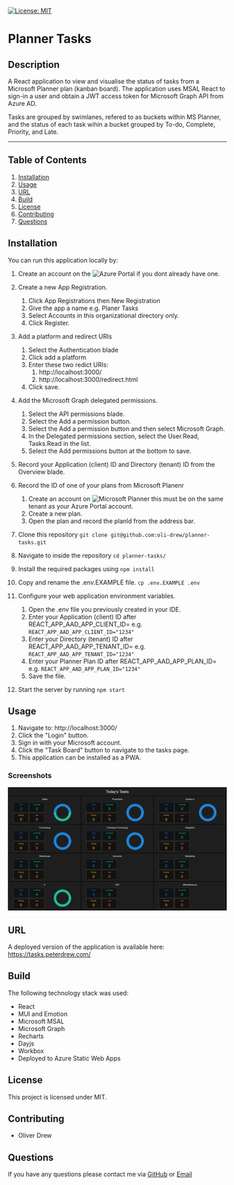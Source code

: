 [![License: MIT](https://img.shields.io/badge/License-MIT-yellow.svg)](https://opensource.org/licenses/MIT)

# Planner Tasks

## Description

A React application to view and visualise the status of tasks from a Microsoft Planner plan (kanban board).
The application uses MSAL React to sign-in a user and obtain a JWT access token for Microsoft Graph API from Azure AD.

Tasks are grouped by swimlanes, refered to as buckets within MS Planner, and the status of each task wihin a bucket grouped by To-do, Complete, Priority, and Late.

---

## Table of Contents

1. [Installation](#installation)
2. [Usage](#usage)
3. [URL](#url)
4. [Build](#build)
5. [License](#license)
6. [Contributing](#contributing)
7. [Questions](#questions)

## Installation

You can run this application locally by:

1. Create an account on the ![Azure Portal](https://portal.azure.com/) if you dont already have one.
1. Create a new App Registration.
   1. Click App Registrations then New Registration
   1. Give the app a name e.g. Planer Tasks
   1. Select Accounts in this organizational directory only.
   1. Click Register.
1. Add a platform and redirect URIs
   1. Select the Authentication blade
   1. Click add a platform
   1. Enter these two redict URIs:
      1. http://localhost:3000/
      1. http://localhost:3000/redirect.html
   1. Click save.
1. Add the Microsoft Graph delegated permissions.
   1. Select the API permissions blade.
   1. Select the Add a permission button.
   1. Select the Add a permission button and then select Microsoft Graph.
   1. In the Delegated permissions section, select the User.Read, Tasks.Read in the list.
   1. Select the Add permissions button at the bottom to save.
1. Record your Application (client) ID and Directory (tenant) ID from the Overview blade.

1. Record the ID of one of your plans from Microsoft Planenr

   1. Create an account on ![Microsoft Planner](https://tasks.office.com/) this must be on the same tenant as your Azure Portal account.
   1. Create a new plan.
   1. Open the plan and record the planId from the address bar.

1. Clone this repository `git clone git@github.com:oli-drew/planner-tasks.git`
1. Navigate to inside the repository `cd planner-tasks/`
1. Install the required packages using `npm install`
1. Copy and rename the .env.EXAMPLE file. `cp .env.EXAMPLE .env`
1. Configure your web application environment variables.
   1. Open the .env file you previously created in your IDE.
   1. Enter your Application (client) ID after REACT_APP_AAD_APP_CLIENT_ID= e.g. `REACT_APP_AAD_APP_CLIENT_ID="1234"`
   1. Enter your Directory (tenant) ID after REACT_APP_AAD_APP_TENANT_ID= e.g. `REACT_APP_AAD_APP_TENANT_ID="1234"`
   1. Enter your Planner Plan ID after REACT_APP_AAD_APP_PLAN_ID= e.g. `REACT_APP_AAD_APP_PLAN_ID="1234"`
   1. Save the file.
1. Start the server by running `npm start`

## Usage

1. Navigate to: http://localhost:3000/
2. Click the "Login" button.
3. Sign in with your Microsoft account.
4. Click the "Task Board" button to navigate to the tasks page.
5. This application can be installed as a PWA.

### Screenshots

![Planner Tasks Tasks Page](/readme-files/tasks.png)

## URL

A deployed version of the application is available here: https://tasks.peterdrew.com/

## Build

The following technology stack was used:

- React
- MUI and Emotion
- Microsoft MSAL
- Microsoft Graph
- Recharts
- Dayjs
- Workbox
- Deployed to Azure Static Web Apps

## License

This project is licensed under MIT.

## Contributing

- Oliver Drew

## Questions

If you have any questions please contact me via [GitHub](https://github.com/oli-drew) or [Email](mailto:oli-webdev@protonmail.com)
